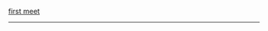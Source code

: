 [first meet](https://github.com/cleanhand/phase-1-BHAGYASREE200/blob/main/pointers/problems.c)   

----------------------------------------------------------------------------------------------------------------------------------------------------
